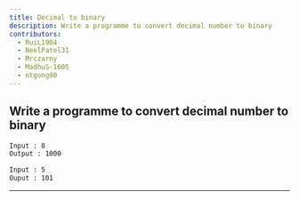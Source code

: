 ```yaml
---
title: Decimal to binary
description: Write a programme to convert decimal number to binary
contributors:
  - RuiL1904
  - NeelPatel31
  - Mrczarny
  - MadhuS-1605
  - ntgong90
---
```


## Write a programme to convert decimal number to binary

```txt
Input : 8
Output : 1000

Input : 5
Ouput : 101
```

---
